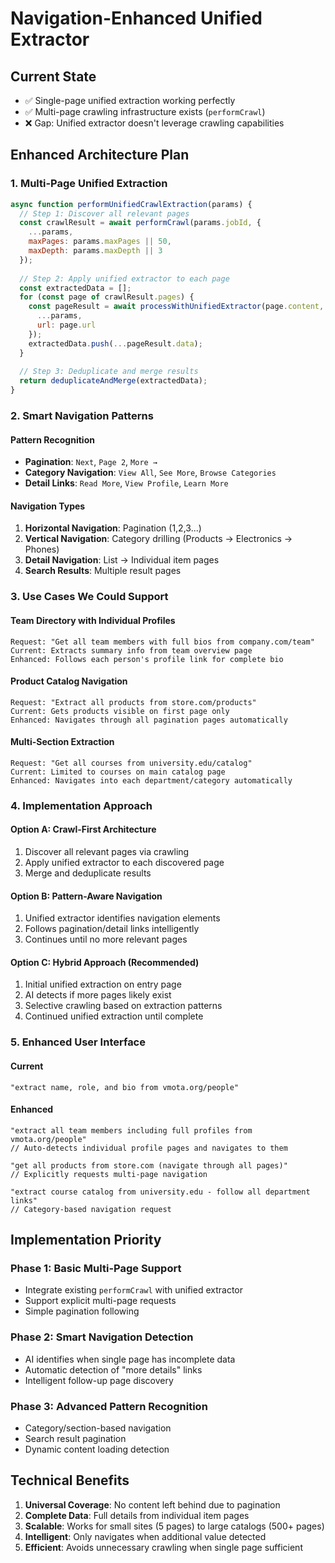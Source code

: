 # Navigation-Enhanced Unified Extractor

## Current State
- ✅ Single-page unified extraction working perfectly
- ✅ Multi-page crawling infrastructure exists (`performCrawl`)
- ❌ Gap: Unified extractor doesn't leverage crawling capabilities

## Enhanced Architecture Plan

### 1. Multi-Page Unified Extraction
```javascript
async function performUnifiedCrawlExtraction(params) {
  // Step 1: Discover all relevant pages
  const crawlResult = await performCrawl(params.jobId, {
    ...params,
    maxPages: params.maxPages || 50,
    maxDepth: params.maxDepth || 3
  });
  
  // Step 2: Apply unified extractor to each page
  const extractedData = [];
  for (const page of crawlResult.pages) {
    const pageResult = await processWithUnifiedExtractor(page.content, {
      ...params,
      url: page.url
    });
    extractedData.push(...pageResult.data);
  }
  
  // Step 3: Deduplicate and merge results
  return deduplicateAndMerge(extractedData);
}
```

### 2. Smart Navigation Patterns

#### Pattern Recognition
- **Pagination**: `Next`, `Page 2`, `More →`
- **Category Navigation**: `View All`, `See More`, `Browse Categories`
- **Detail Links**: `Read More`, `View Profile`, `Learn More`

#### Navigation Types
1. **Horizontal Navigation**: Pagination (1,2,3...)
2. **Vertical Navigation**: Category drilling (Products → Electronics → Phones)
3. **Detail Navigation**: List → Individual item pages
4. **Search Results**: Multiple result pages

### 3. Use Cases We Could Support

#### Team Directory with Individual Profiles
```
Request: "Get all team members with full bios from company.com/team"
Current: Extracts summary info from team overview page
Enhanced: Follows each person's profile link for complete bio
```

#### Product Catalog Navigation  
```
Request: "Extract all products from store.com/products"
Current: Gets products visible on first page only
Enhanced: Navigates through all pagination pages automatically
```

#### Multi-Section Extraction
```
Request: "Get all courses from university.edu/catalog" 
Current: Limited to courses on main catalog page
Enhanced: Navigates into each department/category automatically
```

### 4. Implementation Approach

#### Option A: Crawl-First Architecture
1. Discover all relevant pages via crawling
2. Apply unified extractor to each discovered page
3. Merge and deduplicate results

#### Option B: Pattern-Aware Navigation
1. Unified extractor identifies navigation elements
2. Follows pagination/detail links intelligently  
3. Continues until no more relevant pages

#### Option C: Hybrid Approach (Recommended)
1. Initial unified extraction on entry page
2. AI detects if more pages likely exist
3. Selective crawling based on extraction patterns
4. Continued unified extraction until complete

### 5. Enhanced User Interface

#### Current
```
"extract name, role, and bio from vmota.org/people"
```

#### Enhanced
```
"extract all team members including full profiles from vmota.org/people"
// Auto-detects individual profile pages and navigates to them

"get all products from store.com (navigate through all pages)"
// Explicitly requests multi-page navigation

"extract course catalog from university.edu - follow all department links"  
// Category-based navigation request
```

## Implementation Priority

### Phase 1: Basic Multi-Page Support
- Integrate existing `performCrawl` with unified extractor
- Support explicit multi-page requests
- Simple pagination following

### Phase 2: Smart Navigation Detection  
- AI identifies when single page has incomplete data
- Automatic detection of "more details" links
- Intelligent follow-up page discovery

### Phase 3: Advanced Pattern Recognition
- Category/section-based navigation
- Search result pagination
- Dynamic content loading detection

## Technical Benefits

1. **Universal Coverage**: No content left behind due to pagination
2. **Complete Data**: Full details from individual item pages
3. **Scalable**: Works for small sites (5 pages) to large catalogs (500+ pages)
4. **Intelligent**: Only navigates when additional value detected
5. **Efficient**: Avoids unnecessary crawling when single page sufficient
